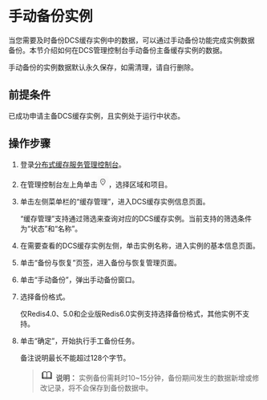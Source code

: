 # 手动备份实例<a name="ZH-CN_TOPIC_0148195330"></a>

当您需要及时备份DCS缓存实例中的数据，可以通过手动备份功能完成实例数据备份。本节介绍如何在DCS管理控制台手动备份主备缓存实例的数据。

手动备份的实例数据默认永久保存，如需清理，请自行删除。

## 前提条件<a name="section112377491397"></a>

已成功申请主备DCS缓存实例，且实例处于运行中状态。

## 操作步骤<a name="section323714491393"></a>

1.  登录[分布式缓存服务管理控制台](https://console.huaweicloud.com/dcs)。
2.  在管理控制台左上角单击![](figures/icon-region.png)，选择区域和项目。
3.  单击左侧菜单栏的“缓存管理”，进入DCS缓存实例信息页面。

    “缓存管理”支持通过筛选来查询对应的DCS缓存实例。当前支持的筛选条件为“状态”和“名称”。

4.  在需要查看的DCS缓存实例左侧，单击实例名称，进入实例的基本信息页面。
5.  单击“备份与恢复”页签，进入备份与恢复管理页面。
6.  单击“手动备份”，弹出手动备份窗口。
7.  选择备份格式。

    仅Redis4.0、5.0和企业版Redis6.0实例支持选择备份格式，其他实例不支持。

8.  单击“确定”，开始执行手工备份任务。

    备注说明最长不能超过128个字节。

    >![](public_sys-resources/icon-note.gif) **说明：** 
    >实例备份需耗时10\~15分钟，备份期间发生的数据新增或修改记录，将不会保存到备份数据中。


